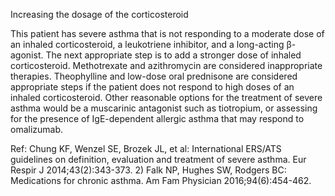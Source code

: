 Increasing the dosage of the corticosteroid

This patient has severe asthma that is not responding to a moderate dose of an inhaled corticosteroid, a leukotriene inhibitor, and a long-acting β-agonist. The next appropriate step is to add a stronger dose of inhaled corticosteroid. Methotrexate and azithromycin are considered inappropriate therapies. Theophylline and low-dose oral prednisone are considered appropriate steps if the patient does not respond to high doses of an inhaled corticosteroid. Other reasonable options for the treatment of severe asthma would be a muscarinic antagonist such as tiotropium, or assessing for the presence of IgE-dependent allergic asthma that may respond to omalizumab.

Ref: Chung KF, Wenzel SE, Brozek JL, et al: International ERS/ATS guidelines on definition, evaluation and treatment of severe asthma. Eur Respir J 2014;43(2):343-373.  2) Falk NP, Hughes SW, Rodgers BC: Medications for chronic asthma. Am Fam Physician 2016;94(6):454-462.